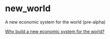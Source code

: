 # new_world
A new economic system for the world (pre-alpha)

[Why build a new economic system for the world?](https://github.com/bvssvni/new_world/issues/1)
